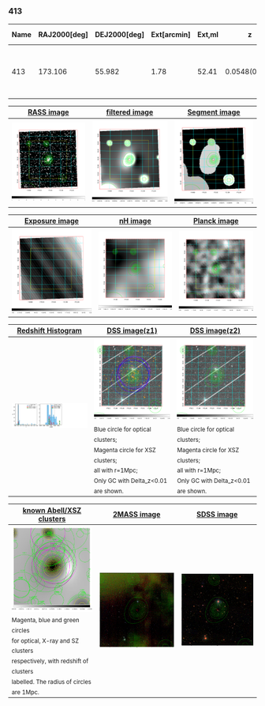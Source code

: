 <div STYLE="page-break-after: always;"></div>

### 413

|Name|RAJ2000[deg]|DEJ2000[deg] |Ext[arcmin]| Ext,ml | z | z_src| C|GC(XSZ,Delta_z<0.01)| GC(OPT,Delta_z<0.01)|GC| R_sig[arcmin] | R500[arcmin] | R500[Mpc]| CRsig[c/s] | CR500[c/s] |L500[1E44 erg/s]|F500[1E-12 erg/s/cm^2]| M500[1E14 Msun]|Tx[keV]|Cnt_sig|Beta|Rc[arcmin]|Comment|Alias|
|---|---|---|---|---|---|------|---|--------|---------|----------|---|---|---|---|---|---|---|---|---|---|---|---|---|---|
|413| 173.106| 55.982| 1.78| 52.41| 0.0548(0.005)| z1, z_xsz| B| L03, MCXC| A, N| A, F20, L03, MCXC, N, SPI, W| 13.675| 11.905| 0.761| 0.307(0.043)| 0.300(0.042)| 0.421(0.045)| 5.893(0.625)| 1.32(0.07)| 2.58(0.09)| 112.4| 0.602(-0.068+0.116)| 2.218(-0.656+0.925)| -| k169|

|[RASS image](../image/413/413_img.pdf)|[filtered image](../image/413/413_fil.pdf)|[Segment image](../image/413/413_seg.pdf)|
|-------------------|--------------------|-------------------|
| <img src="../image/413/413_img.png" width="300">  | <img src="../image/413/413_fil.png" width="300">   | <img src="../image/413/413_seg.png" width="300">  |

|[Exposure image](../image/413/413_mex.pdf)| [nH image](../image/413/413_nh.pdf)| [Planck image](../image/413/413_p.pdf)|
|-------------------|--------------------|-------------------|
|<img src="../image/413/413_mex.png" width="300">   | <img src="../image/413/413_nh.png" width="300">    | <img src="../image/413/413_p.png" width="300"> |

|[Redshift Histogram](../image/413/413_zg.pdf) | [DSS image(z1)](../image/413/413_dss_z1.pdf)      |  [DSS image(z2)](../image/413/413_dss_z2.pdf)    |
|-------------------|--------------------|-------------------|
|<img src="../image/413/413_zg.png" width="300"> |<img src="../image/413/413_dss_z1.png" width="300"> <sub><br>Blue circle for optical clusters; <br>Magenta circle for XSZ clusters; <br>all with r=1Mpc; <br>Only GC with Delta_z<0.01 are shown. </sub>| <img src="../image/413/413_dss_z2.png" width="300"><sub><br>Blue circle for optical clusters; <br>Magenta circle for XSZ clusters; <br>all with r=1Mpc; <br>Only GC with Delta_z<0.01 are shown. </sub> |

|[known Abell/XSZ clusters](../image/413/413_gc.pdf) | [2MASS image](../image/413/413_2mass.pdf)      |[SDSS image](../image/413/413_sdss.pdf)   |
|-------------------|-------------------|-------------------|
|<img src=../image/413/413_gc.png width="300"> <br><sub>Magenta, blue and green circles <br>for optical, X-ray and SZ clusters <br>respectively, with redshift of clusters <br>labelled. The radius of circles <br>are 1Mpc.</sub>|<img src="../image/413/413_2mass.png" width="300">  | <img src="../image/413/413_sdss.png" width="300">  |




